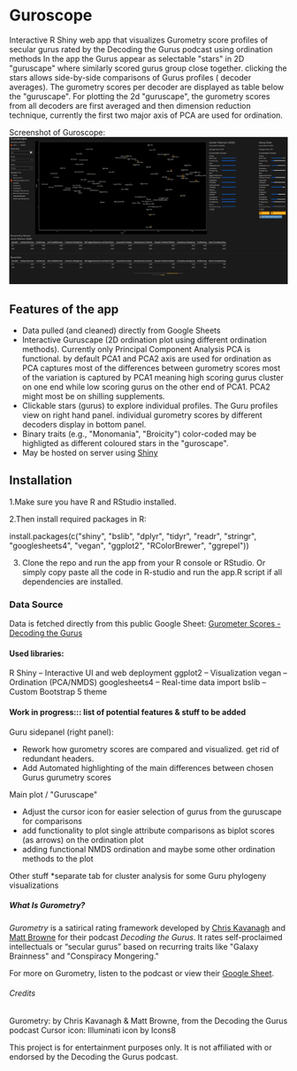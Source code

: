 # Guroscope
Interactive R Shiny web app that visualizes Gurometry score profiles of secular gurus rated by the Decoding the Gurus podcast using ordination methods In the app the Gurus appear as selectable "stars" in 2D "guruscape" where similarly scored gurus group close together. clicking the stars allows side-by-side comparisons of Gurus profiles ( decoder averages). The gurometry scores per decoder are displayed as table below the "guruscape". For plotting the 2d "guruscape", the gurometry scores from all decoders are first averaged and then dimension reduction technique, currently the first two major axis of PCA are used for ordination.

Screenshot of Guroscope:
![Screenshot of Guroscope](SCREENSHOT.png)

## Features of the app
- Data pulled (and cleaned) directly from Google Sheets  
- Interactive Guruscape  (2D ordination plot using different ordination methods). Currently only Principal Component Analysis PCA is functional. by default PCA1 and PCA2 axis are used for ordination as PCA captures most of the differences between gurometry scores most of the variation is captured by PCA1 meaning high scoring gurus cluster on one end while low scoring gurus on the other end of PCA1. PCA2 might most be on shilling supplements.
- Clickable stars (gurus) to explore individual profiles. The Guru profiles view on right hand panel. individual gurometry scores by different decoders display in bottom panel.
- Binary traits (e.g., "Monomania", "Broicity") color-coded may be highligted as different coloured stars in the "guroscape".
- May be hosted on server using [Shiny](https://shiny.posit.co/)

## Installation

1.Make sure you have R and RStudio installed. 

2.Then install required packages in R:

install.packages(c("shiny", "bslib", "dplyr", "tidyr", "readr", "stringr",
                   "googlesheets4", "vegan", "ggplot2", "RColorBrewer", "ggrepel"))
                
3. Clone the repo and run the app from your R console or RStudio. Or simply copy paste all the code in R-studio and run the app.R script if all dependencies are installed.

### Data Source
Data is fetched directly from this public Google Sheet:
[Gurometer Scores - Decoding the Gurus](https://docs.google.com/spreadsheets/d/1Oe-af4_OmzLJavktcSKGfP0wmxCX0ppP8n_Tvi9l_yc/edit?gid=0#gid=0) 

#### Used libraries:
R Shiny – Interactive UI and web deployment
ggplot2 – Visualization
vegan – Ordination (PCA/NMDS)
googlesheets4 – Real-time data import
bslib – Custom Bootstrap 5 theme


#### Work in progress::: list of potential features & stuff to be added

Guru sidepanel (right panel): 
* Rework how gurometry scores are compared and visualized. get rid of redundant headers. 
* Add Automated highlighting  of the main differences between chosen Gurus gurumetry scores 

Main plot / "Guruscape"
* Adjust the cursor icon for easier selection of gurus from the guruscape for comparisons
* add functionality to plot single attribute comparisons as biplot scores (as arrows) on the ordination plot 
* adding functional NMDS ordination and maybe some other ordination methods to the plot

Other stuff
*separate tab for cluster analysis for some Guru phylogeny visualizations

##### What Is Gurometry?

*Gurometry* is a satirical rating framework developed by [Chris Kavanagh](https://twitter.com/C_Kavanagh) and [Matt Browne](https://twitter.com/ArthurCDent) for their podcast *Decoding the Gurus*. It rates self-proclaimed intellectuals or “secular gurus” based on recurring traits like "Galaxy Brainness" and "Conspiracy Mongering."

For more on Gurometry, listen to the podcast or view their [Google Sheet](https://docs.google.com/spreadsheets/d/1Oe-af4_OmzLJavktcSKGfP0wmxCX0ppP8n_Tvi9l_yc).

###### Credits
Gurometry: by Chris Kavanagh & Matt Browne, from the Decoding the Gurus podcast
Cursor icon: Illuminati icon by Icons8

This project is for entertainment purposes only. It is not affiliated with or endorsed by the Decoding the Gurus podcast.

